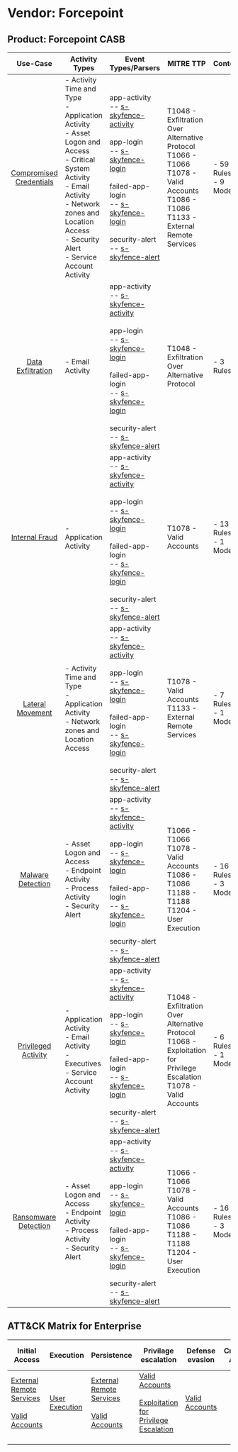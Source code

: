 Vendor: Forcepoint
==================
Product: Forcepoint CASB
------------------------
|                                 Use-Case                                  | Activity Types                                                                                                                                                                                                             | Event Types/Parsers                                                                                                                                                                                                                                                                                                                                                                       | MITRE TTP                                                                                                                                          | Content                    |
|:-------------------------------------------------------------------------:| -------------------------------------------------------------------------------------------------------------------------------------------------------------------------------------------------------------------------- | ----------------------------------------------------------------------------------------------------------------------------------------------------------------------------------------------------------------------------------------------------------------------------------------------------------------------------------------------------------------------------------------- | -------------------------------------------------------------------------------------------------------------------------------------------------- | -------------------------- |
| [Compromised Credentials](../UseCases/usecase_compromised_credentials.md) | - Activity Time  and Type<br>- Application Activity<br>- Asset Logon and Access<br>- Critical System Activity<br>- Email Activity<br>- Network zones and Location Access<br>- Security Alert<br>- Service Account Activity |  app-activity<br> -- [s-skyfence-activity](../Parsers/parserContent_s-skyfence-activity.md)<br><br> app-login<br> -- [s-skyfence-login](../Parsers/parserContent_s-skyfence-login.md)<br><br> failed-app-login<br> -- [s-skyfence-login](../Parsers/parserContent_s-skyfence-login.md)<br><br> security-alert<br> -- [s-skyfence-alert](../Parsers/parserContent_s-skyfence-alert.md)<br> | T1048 - Exfiltration Over Alternative Protocol<br>T1066 - T1066<br>T1078 - Valid Accounts<br>T1086 - T1086<br>T1133 - External Remote Services<br> |  - 59 Rules<br> - 9 Models |
|       [Data Exfiltration](../UseCases/usecase_data_exfiltration.md)       | - Email Activity                                                                                                                                                                                                           |  app-activity<br> -- [s-skyfence-activity](../Parsers/parserContent_s-skyfence-activity.md)<br><br> app-login<br> -- [s-skyfence-login](../Parsers/parserContent_s-skyfence-login.md)<br><br> failed-app-login<br> -- [s-skyfence-login](../Parsers/parserContent_s-skyfence-login.md)<br><br> security-alert<br> -- [s-skyfence-alert](../Parsers/parserContent_s-skyfence-alert.md)<br> | T1048 - Exfiltration Over Alternative Protocol<br>                                                                                                 |  - 3 Rules<br>             |
|          [Internal Fraud](../UseCases/usecase_internal_fraud.md)          | - Application Activity                                                                                                                                                                                                     |  app-activity<br> -- [s-skyfence-activity](../Parsers/parserContent_s-skyfence-activity.md)<br><br> app-login<br> -- [s-skyfence-login](../Parsers/parserContent_s-skyfence-login.md)<br><br> failed-app-login<br> -- [s-skyfence-login](../Parsers/parserContent_s-skyfence-login.md)<br><br> security-alert<br> -- [s-skyfence-alert](../Parsers/parserContent_s-skyfence-alert.md)<br> | T1078 - Valid Accounts<br>                                                                                                                         |  - 13 Rules<br> - 1 Models |
|        [Lateral Movement](../UseCases/usecase_lateral_movement.md)        | - Activity Time  and Type<br>- Application Activity<br>- Network zones and Location Access                                                                                                                                 |  app-activity<br> -- [s-skyfence-activity](../Parsers/parserContent_s-skyfence-activity.md)<br><br> app-login<br> -- [s-skyfence-login](../Parsers/parserContent_s-skyfence-login.md)<br><br> failed-app-login<br> -- [s-skyfence-login](../Parsers/parserContent_s-skyfence-login.md)<br><br> security-alert<br> -- [s-skyfence-alert](../Parsers/parserContent_s-skyfence-alert.md)<br> | T1078 - Valid Accounts<br>T1133 - External Remote Services<br>                                                                                     |  - 7 Rules<br> - 1 Models  |
|       [Malware Detection](../UseCases/usecase_malware_detection.md)       | - Asset Logon and Access<br>- Endpoint Activity<br>- Process Activity<br>- Security Alert                                                                                                                                  |  app-activity<br> -- [s-skyfence-activity](../Parsers/parserContent_s-skyfence-activity.md)<br><br> app-login<br> -- [s-skyfence-login](../Parsers/parserContent_s-skyfence-login.md)<br><br> failed-app-login<br> -- [s-skyfence-login](../Parsers/parserContent_s-skyfence-login.md)<br><br> security-alert<br> -- [s-skyfence-alert](../Parsers/parserContent_s-skyfence-alert.md)<br> | T1066 - T1066<br>T1078 - Valid Accounts<br>T1086 - T1086<br>T1188 - T1188<br>T1204 - User Execution<br>                                            |  - 16 Rules<br> - 3 Models |
|     [Privileged Activity](../UseCases/usecase_privileged_activity.md)     | - Application Activity<br>- Email Activity<br>- Executives<br>- Service Account Activity                                                                                                                                   |  app-activity<br> -- [s-skyfence-activity](../Parsers/parserContent_s-skyfence-activity.md)<br><br> app-login<br> -- [s-skyfence-login](../Parsers/parserContent_s-skyfence-login.md)<br><br> failed-app-login<br> -- [s-skyfence-login](../Parsers/parserContent_s-skyfence-login.md)<br><br> security-alert<br> -- [s-skyfence-alert](../Parsers/parserContent_s-skyfence-alert.md)<br> | T1048 - Exfiltration Over Alternative Protocol<br>T1068 - Exploitation for Privilege Escalation<br>T1078 - Valid Accounts<br>                      |  - 6 Rules<br> - 1 Models  |
|    [Ransomware Detection](../UseCases/usecase_ransomware_detection.md)    | - Asset Logon and Access<br>- Endpoint Activity<br>- Process Activity<br>- Security Alert                                                                                                                                  |  app-activity<br> -- [s-skyfence-activity](../Parsers/parserContent_s-skyfence-activity.md)<br><br> app-login<br> -- [s-skyfence-login](../Parsers/parserContent_s-skyfence-login.md)<br><br> failed-app-login<br> -- [s-skyfence-login](../Parsers/parserContent_s-skyfence-login.md)<br><br> security-alert<br> -- [s-skyfence-alert](../Parsers/parserContent_s-skyfence-alert.md)<br> | T1066 - T1066<br>T1078 - Valid Accounts<br>T1086 - T1086<br>T1188 - T1188<br>T1204 - User Execution<br>                                            |  - 16 Rules<br> - 3 Models |

ATT&CK Matrix for Enterprise
----------------------------
| Initial Access                                                                                                                                   | Execution                                                           | Persistence                                                                                                                                      | Privilage escalation                                                                                                                                          | Defense evasion                                                     | Credential Access | Discovery | Lateral Movement | Collection | Command and Control | Exfiltration                                                                                | Impact |
| ------------------------------------------------------------------------------------------------------------------------------------------------ | ------------------------------------------------------------------- | ------------------------------------------------------------------------------------------------------------------------------------------------ | ------------------------------------------------------------------------------------------------------------------------------------------------------------- | ------------------------------------------------------------------- | ----------------- | --------- | ---------------- | ---------- | ------------------- | ------------------------------------------------------------------------------------------- | ------ |
| [External Remote Services](https://attack.mitre.org/techniques/T1133)<br><br>[Valid Accounts](https://attack.mitre.org/techniques/T1078)<br><br> | [User Execution](https://attack.mitre.org/techniques/T1204)<br><br> | [External Remote Services](https://attack.mitre.org/techniques/T1133)<br><br>[Valid Accounts](https://attack.mitre.org/techniques/T1078)<br><br> | [Valid Accounts](https://attack.mitre.org/techniques/T1078)<br><br>[Exploitation for Privilege Escalation](https://attack.mitre.org/techniques/T1068)<br><br> | [Valid Accounts](https://attack.mitre.org/techniques/T1078)<br><br> |                   |           |                  |            |                     | [Exfiltration Over Alternative Protocol](https://attack.mitre.org/techniques/T1048)<br><br> |        |
